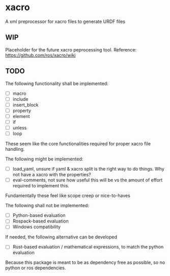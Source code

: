 # xacro
A xml preprocessor for xacro files to generate URDF files

## WIP
Placeholder for the future xacro peprocessing tool. 
Reference: https://github.com/ros/xacro/wiki

## TODO
The following functionality shall be implemented:
- [ ] macro
- [ ] include
- [ ] insert_block
- [ ] property
- [ ] element
- [ ] if
- [ ] unless
- [ ] loop

These seem like the core functionalities required for proper xacro file handling.

The following might be implemented:
- [ ] load_yaml, unsure if yaml & xacro split is the right way to do things. Why not have a xacro with the properties?
- [ ] eval-comments, not sure how useful this will be vs the amount of effort required to implement this.

Fundamentally these feel like scope creep or nice-to-haves

The following shall not be implemented:
- [ ] Python-based evaluation
- [ ] Rospack-based evaluation
- [ ] Windows compatibility

If needed, the following alternative can be developed
- [ ] Rust-based evaluation / mathematical expressions, to match the python evaluation

Because this package is meant to be as dependency free as possible, so no python or ros dependencies.
